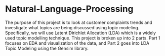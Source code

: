 # Natural-Language-Processing 
The purpose of this project is to look at customer complaints trends and investigate what topics are being discussed using topic modeling. Specifically, we will use Latent Dirichlet Allocation (LDA) which is a widely used topic modelling technique. This project is broken up into 2 parts. Part 1 focuses on EDA and visualization of the data, and Part 2 goes into LDA Topic Modeling using the Gensim library.
